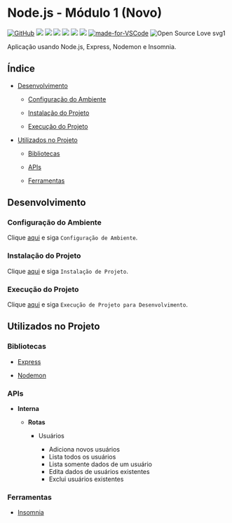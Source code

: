 # Node.js - Módulo 1 (Novo)

[![GitHub](https://img.shields.io/github/license/mashape/apistatus.svg)](https://github.com/osvaldokalvaitir/nodejs-modulo1-novo/blob/master/LICENSE)
![](https://img.shields.io/github/package-json/v/osvaldokalvaitir/nodejs-modulo1-novo.svg)
![](https://img.shields.io/github/last-commit/osvaldokalvaitir/nodejs-modulo1-novo.svg?color=red)
![](https://img.shields.io/github/languages/top/osvaldokalvaitir/nodejs-modulo1-novo.svg?color=yellow)
![](https://img.shields.io/github/languages/count/osvaldokalvaitir/nodejs-modulo1-novo.svg?color=lightgrey)
![](https://img.shields.io/github/languages/code-size/osvaldokalvaitir/nodejs-modulo1-novo.svg)
![](https://img.shields.io/github/repo-size/osvaldokalvaitir/nodejs-modulo1-novo.svg?color=blueviolet)
[![made-for-VSCode](https://img.shields.io/badge/Made%20for-VSCode-1f425f.svg)](https://code.visualstudio.com/)
![Open Source Love svg1](https://badges.frapsoft.com/os/v1/open-source.svg?v=103)

Aplicação usando Node.js, Express, Nodemon e Insomnia.

## Índice

- [Desenvolvimento](#desenvolvimento)

  - [Configuração do Ambiente](#configuração-do-ambiente)

  - [Instalação do Projeto](#instalação-do-projeto)

  - [Execução do Projeto](#execução-do-projeto)

- [Utilizados no Projeto](#utilizados-no-projeto)

  - [Bibliotecas](#bibliotecas)

  - [APIs](#apis)

  - [Ferramentas](#ferramentas)
  
## Desenvolvimento

### Configuração do Ambiente

Clique [aqui](https://github.com/osvaldokalvaitir/projects-settings/blob/master/README.md) e siga `Configuração de Ambiente`.

### Instalação do Projeto

Clique [aqui](https://github.com/osvaldokalvaitir/projects-settings/blob/master/nodejs/nodejs.md) e siga `Instalação de Projeto`.

### Execução do Projeto

Clique [aqui](https://github.com/osvaldokalvaitir/projects-settings/blob/master/nodejs/nodejs.md) e siga `Execução de Projeto para Desenvolvimento`.

## Utilizados no Projeto

### Bibliotecas

- [Express](https://github.com/osvaldokalvaitir/projects-settings/blob/master/nodejs/libs/express.md)

- [Nodemon](https://github.com/osvaldokalvaitir/projects-settings/blob/master/nodejs/libs/nodemon.md)

### APIs

- **Interna**

  - **Rotas**

    - Usuários

      - Adiciona novos usuários
      - Lista todos os usuários
      - Lista somente dados de um usuário
      - Edita dados de usuários existentes
      - Exclui usuários existentes

### Ferramentas

- [Insomnia](https://github.com/osvaldokalvaitir/projects-settings/blob/master/api-client/insomnia.md)